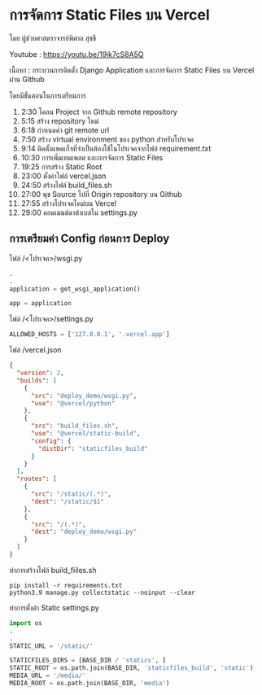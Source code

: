 # การจัดการ Static Files บน Vercel

โดย ผู้ช่วยศาสตราจารย์พิศาล สุขขี

Youtube : https://youtu.be/19ik7cS8A5Q

เนื้อหา : กระบวนการติดตั้ง Django Application และการจัดการ Static Files บน Vercel ผ่าน Github

โดยมีขั้นตอนในการเตรียมการ

1. 2:30 โคลน Project จาก Github remote repository
2. 5:15 สร้าง repository ใหม่
3. 6:18 กำหนดค่า git remote url
4. 7:50 สร้าง virtual environment ของ python สำหรับโปรเจค
5. 9:14 ติดตั้งแพคเก็จที่จำเป็นต้องใช้ในโปรเจคจากไฟล์ requirement.txt
6. 10:30 การเพิ่มเทมเพลต และการจัดการ Static Files
7. 19:25 การสร้าง Static Root
8. 23:00 ตั้งค่าไฟล์ vercel.json
9. 24:50 สร้างไฟล์ build_files.sh
10. 27:00 พุช Source ไปที่ Origin repository บน Github
11. 27:55 สร้างโปรเจคใหม่บน Vercel
12. 29:00 คอมเมนต์ดาต้าเบสใน settings.py

## การเตรียมค่า Config ก่อนการ Deploy

ไฟล์ /<โปรเจค>/wsgi.py

```python
.
.
application = get_wsgi_application()

app = application
```

ไฟล์ /<โปรเจค>/settings.py

```python
ALLOWED_HOSTS = ['127.0.0.1', '.vercel.app']
```

ไฟล์ /vercel.json

```json
{
  "version": 2,
  "builds": [
    {
      "src": "deploy_demo/wsgi.py",
      "use": "@vercel/python"
    },
    {
      "src": "build_files.sh",
      "use": "@vercel/static-build",
      "config": {
        "distDir": "staticfiles_build"
      }
    }
  ],
  "routes": [
    {
      "src": "/static/(.*)",
      "dest": "/static/$1"
    },
    {
      "src": "/(.*)",
      "dest": "deploy_demo/wsgi.py"
    }
  ]
}
```

ทำการสร้างไฟล์ build_fiiles.sh

```shell
pip install -r requirements.txt
python3.9 manage.py collectstatic --noinput --clear
```

ทำการตั้งต่า Static
settings.py

```python
import os
.
.
STATIC_URL = '/static/'

STATICFILES_DIRS = [BASE_DIR / 'statics', ]
STATIC_ROOT = os.path.join(BASE_DIR, 'staticfiles_build', 'static')
MEDIA_URL = '/media/'
MEDIA_ROOT = os.path.join(BASE_DIR, 'media')
```
